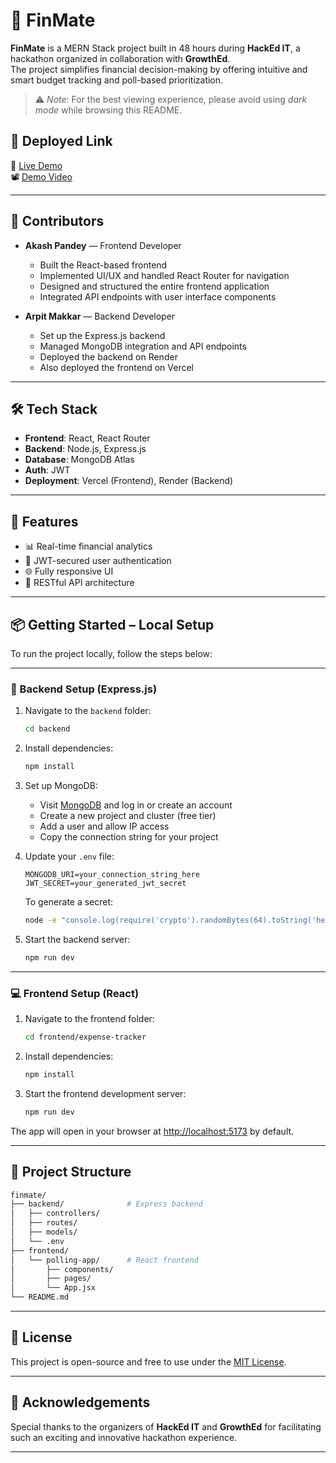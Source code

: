 # 💸 FinMate

**FinMate** is a MERN Stack project built in 48 hours during **HackEd IT**, a hackathon organized in collaboration with **GrowthEd**.  
The project simplifies financial decision-making by offering intuitive and smart budget tracking and poll-based prioritization.

> ⚠ *Note:* For the best viewing experience, please avoid using *dark mode* while browsing this README.

## 🚀 Deployed Link

🔗 [Live Demo](https://fin-mate-smart-student-expense-tracker.vercel.app/login)  
📽️ [Demo Video](https://www.youtube.com/watch?v=gmId23QqACM)

---

## 👥 Contributors

- **Akash Pandey** — Frontend Developer  
  - Built the React-based frontend  
  - Implemented UI/UX and handled React Router for navigation  
  - Designed and structured the entire frontend application  
  - Integrated API endpoints with user interface components

- **Arpit Makkar** — Backend Developer  
  - Set up the Express.js backend
  - Managed MongoDB integration and API endpoints
  - Deployed the backend on Render
  - Also deployed the frontend on Vercel

---

## 🛠️ Tech Stack

- **Frontend**: React, React Router
- **Backend**: Node.js, Express.js
- **Database**: MongoDB Atlas
- **Auth**: JWT
- **Deployment**: Vercel (Frontend), Render (Backend)

---

## 🧩 Features

- 📊 Real-time financial analytics
- 🔐 JWT-secured user authentication
- 🌐 Fully responsive UI
- 🔄 RESTful API architecture

---

## 📦 Getting Started – Local Setup

To run the project locally, follow the steps below:

---

### 🔧 Backend Setup (Express.js)

1. Navigate to the `backend` folder:
   ```bash
   cd backend
   ```

2. Install dependencies:
   ```bash
   npm install
   ```

3. Set up MongoDB:
   - Visit [MongoDB](https://www.mongodb.com/) and log in or create an account
   - Create a new project and cluster (free tier)
   - Add a user and allow IP access
   - Copy the connection string for your project

4. Update your `.env` file:
   ```env
   MONGODB_URI=your_connection_string_here
   JWT_SECRET=your_generated_jwt_secret
   ```

   To generate a secret:
   ```bash
   node -e "console.log(require('crypto').randomBytes(64).toString('hex'))"
   ```

5. Start the backend server:
   ```bash
   npm run dev
   ```

---

### 💻 Frontend Setup (React)

1. Navigate to the frontend folder:
   ```bash
   cd frontend/expense-tracker
   ```

2. Install dependencies:
   ```bash
   npm install
   ```

3. Start the frontend development server:
   ```bash
   npm run dev
   ```

The app will open in your browser at [http://localhost:5173](http://localhost:5173) by default.

---

## 📁 Project Structure

```bash
finmate/
├── backend/              # Express backend
│   ├── controllers/
│   ├── routes/
│   ├── models/
│   └── .env
├── frontend/
│   └── polling-app/      # React frontend
│       ├── components/
│       ├── pages/
│       └── App.jsx
└── README.md
```

---

## 📌 License

This project is open-source and free to use under the [MIT License](LICENSE).

---

## 🙌 Acknowledgements

Special thanks to the organizers of **HackEd IT** and **GrowthEd** for facilitating such an exciting and innovative hackathon experience.

---
